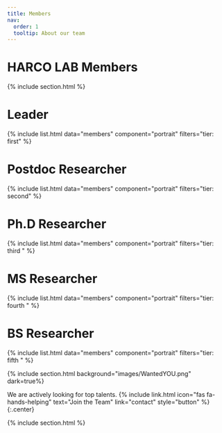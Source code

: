 ```yaml
---
title: Members
nav:
  order: 1
  tooltip: About our team
---
```



# <i class="fas fa-search"></i>HARCO LAB Members


{% include section.html %}

# Leader
{%
  include list.html
  data="members"
  component="portrait"
  filters="tier: first" 
%}

# Postdoc Researcher
{%
  include list.html
  data="members"
  component="portrait"
  filters="tier: second" 
%}


# Ph.D Researcher
{%
  include list.html
  data="members"
  component="portrait"
  filters="tier: third " 
%}


# MS Researcher
{%
  include list.html
  data="members"
  component="portrait"
  filters="tier: fourth " 
%}

# BS Researcher
{%
  include list.html
  data="members"
  component="portrait"
  filters="tier: fifth " 
%}


{% include section.html background="images/WantedYOU.png" dark=true%}

We are actively looking for top talents.
{%
  include link.html
  icon="fas fa-hands-helping"
  text="Join the Team"
  link="contact"
  style="button"
%}
{:.center}

{% include section.html %}

